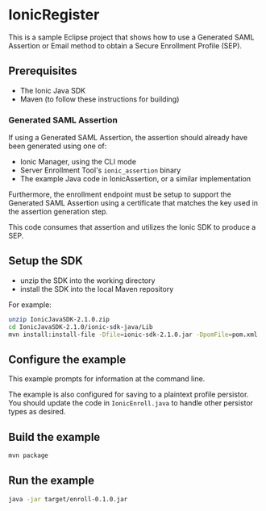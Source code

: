 # IonicRegister

This is a sample Eclipse project that shows how to use a Generated SAML Assertion or Email method to obtain a Secure Enrollment Profile (SEP).

## Prerequisites

- The Ionic Java SDK
- Maven (to follow these instructions for building)

### Generated SAML Assertion

If using a Generated SAML Assertion, the assertion should already have been generated using one of:
- Ionic Manager, using the CLI mode
- Server Enrollment Tool's `ionic_assertion` binary
- The example Java code in IonicAssertion, or a similar implementation

Furthermore, the enrollment endpoint must be setup to support the Generated SAML Assertion using a certificate that matches the key used in the assertion generation step.

This code consumes that assertion and utilizes the Ionic SDK to produce a SEP.

## Setup the SDK

- unzip the SDK into the working directory
- install the SDK into the local Maven repository

For example:
```bash
unzip IonicJavaSDK-2.1.0.zip
cd IonicJavaSDK-2.1.0/ionic-sdk-java/Lib
mvn install:install-file -Dfile=ionic-sdk-2.1.0.jar -DpomFile=pom.xml
```

## Configure the example

This example prompts for information at the command line.

The example is also configured for saving to a plaintext profile persistor.
You should update the code in `IonicEnroll.java` to handle other persistor types as desired.

## Build the example

```bash
mvn package
```

## Run the example

```bash
java -jar target/enroll-0.1.0.jar
```
